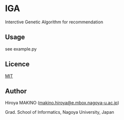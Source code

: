 # IGA
Interctive Genetic Algorithm for recommendation


## Usage
see example.py
   

## Licence
[MIT](https://github.com/macky168/sseopt/blob/main/LICENCE.txt)


## Author
Hiroya MAKINO (makino.hiroya@e.mbox.nagoya-u.ac.jp)

Grad. School of Informatics, Nagoya University, Japan

